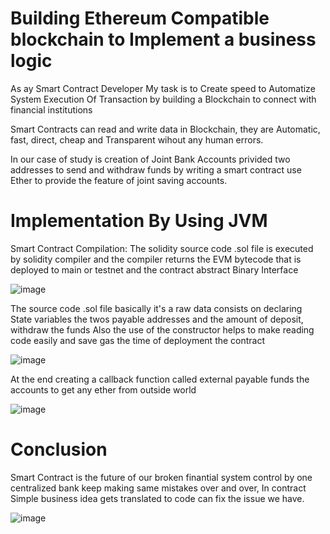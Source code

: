 # Building Ethereum Compatible blockchain to Implement a business logic

As ay Smart Contract Developer My task is to Create speed to Automatize System Execution Of Transaction by building  a Blockchain to connect with financial institutions

Smart Contracts can read and write data in Blockchain, they are Automatic, fast, direct, cheap and Transparent wihout any human errors.

In our case of study is creation of Joint Bank Accounts privided two addresses to send and withdraw funds by writing a smart contract use Ether to provide the feature of joint saving accounts.

# Implementation By Using JVM

Smart Contract Compilation: The solidity source code .sol file is executed by solidity compiler and the compiler returns the EVM bytecode that is deployed to main or testnet and the contract abstract Binary Interface

![image](https://user-images.githubusercontent.com/69637182/199297393-5991cad1-2857-4cb2-9465-4a99d2b56100.png)

The source code .sol file basically it's a raw data consists on declaring State variables the twos payable addresses and the amount of deposit, withdraw the funds
Also the use of the constructor helps to make reading code easily and save gas the time of deployment the contract 

![image](https://user-images.githubusercontent.com/69637182/199300069-91ce3360-d4dc-4085-81a3-4233e39ffb64.png)


At the end creating a callback function called  external payable funds the accounts to get any ether from outside world
 
![image](https://user-images.githubusercontent.com/69637182/199300130-d676ae30-4680-48cd-b44f-661430eac6d8.png)

# Conclusion 

Smart Contract is the future of our broken finantial system control by one centralized bank keep making same mistakes over and over,
In contract Simple business idea gets translated to code can fix the issue we have.

![image](https://user-images.githubusercontent.com/69637182/199304715-76f7361a-dbf3-44ca-94b7-9a5d77f1ff72.png)


